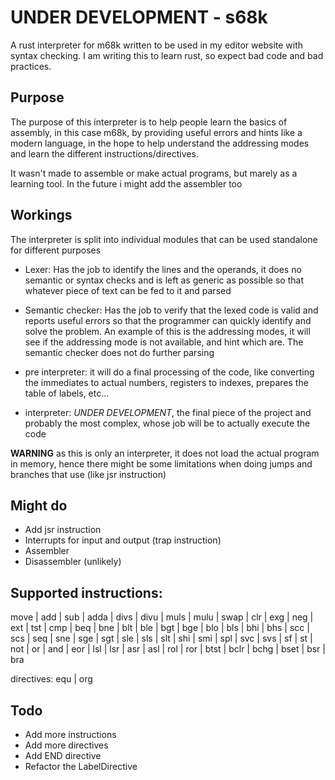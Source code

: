 # UNDER DEVELOPMENT - s68k
A rust interpreter for m68k written to be used in my editor website with syntax checking.
I am writing this to learn rust, so expect bad code and bad practices.

## Purpose
The purpose of this interpreter is to help people learn the basics of assembly, in this case m68k, by providing useful errors and hints like a modern language, in the hope to help understand the addressing modes and learn the different instructions/directives.

It wasn't made to assemble or make actual programs, but marely as a learning tool. In the future i might add the assembler too

## Workings
The interpreter is split into individual modules that can be used standalone for different purposes
- Lexer: Has the job to identify the lines and the operands, it does no semantic or syntax checks and is left as generic as possible so that whatever piece of text can be fed to it and parsed

- Semantic checker: Has the job to verify that the lexed code is valid and reports useful errors so that the programmer can quickly identify and solve the problem. An example of this is the addressing modes, it will see if the addressing mode is not available, and hint which are. The semantic checker does not do further parsing

- pre interpreter: it will do a final processing of the code, like converting the immediates to actual numbers, registers to indexes, prepares the table of labels, etc... 

- interpreter: *UNDER DEVELOPMENT*, the final piece of the project and probably the most complex, whose job will be to actually execute the code

**WARNING** as this is only an interpreter, it does not load the actual program in memory, hence there might be some limitations when doing jumps and branches that use (like jsr instruction)
## Might do
- Add jsr instruction
- Interrupts for input and output (trap instruction)
- Assembler
- Disassembler (unlikely)

## Supported instructions:
move | add | sub | adda | divs | divu | muls | mulu | swap | clr | exg | neg | ext | tst | cmp | beq | bne | blt | ble | bgt | bge | blo | bls | bhi | bhs | scc | scs | seq | sne | sge | sgt | sle | sls | slt | shi | smi | spl | svc | svs | sf | st | not | or | and | eor | lsl | lsr | asr | asl | rol | ror | btst | bclr | bchg | bset | bsr | bra

directives:
equ | org

## Todo
- Add more instructions
- Add more directives
- Add END directive
- Refactor the LabelDirective 
